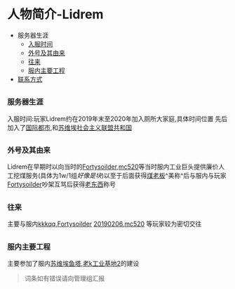 # 人物简介-Lidrem

- 服务器生涯
	* [入服时间](#1.1)
	* [外号及其由来](#1.2)
	* [往来](#1.3)
	* [服内主要工程](#1.4)
- [联系方式](#2.0)


<h2 id="1.1">

### 服务器生涯
 
入服时间:玩家Lidrem约在2019年末至2020年加入厕所大家庭,具体时间位置
先后加入了[国际都市](/wiki/Guild.md),和[苏维埃社会主义联盟共和国](/wiki/Guild.md)

<h2 id="1.2">

### 外号及其由来

Lidrem在早期时以向当时的[Fortysoilder](/wiki/players/Fortysoilder.md),[mc520](/wiki/players/mc520.md)等当时服内工业巨头提供廉价人工挖煤服务(具体为1w/1组*好像是块*)以至于后面获得[煤老板](/wiki/Entry/煤老板.md)^美称^后与服内与玩家[Fortysoilder](/wiki/players/Fortysoilder.md)吵架互骂后获得[老东西](/wiki/Entry/老东西.md)称号

<h2 id="1.3">

### 往来

主要与服内[kkkqq](/wiki/players/kkkqq),[Fortysoilder](/wiki/players/Fortysoilder.md) [20190206](/wiki/players/20190206.md),[mc520](/wiki/players/mc520.md) 等玩家较为密切交往

<h2 id="1.4">

### 服内主要工程

主要参加了服内[苏维埃鱼塔](/wiki/Entry/苏维埃鱼塔.md),[老k工业基地2](/wiki/Entry/老k工业基地2)的建设

>词条如有错误请向管理组汇报
